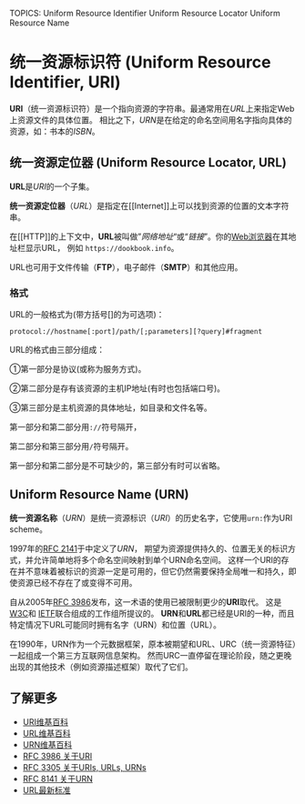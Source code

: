 TOPICS: Uniform Resource Identifier
        Uniform Resource Locator
        Uniform Resource Name

# 统一资源标识符 (Uniform Resource Identifier, URI)

**URI**（统一资源标识符）是一个指向资源的字符串。最通常用在*URL*上来指定Web上资源文件的具体位置。
相比之下，*URN*是在给定的命名空间用名字指向具体的资源，如：书本的*ISBN*。

## 统一资源定位器 (Uniform Resource Locator, URL)

**URL**是*URI*的一个子集。

**统一资源定位器**（*URL*）是指定在[[Internet]]上可以找到资源的位置的文本字符串。

在[[HTTP]]的上下文中，**URL**被叫做”*网络地址*“或“*链接*”。你的[Web浏览器](/zh-hans/glossary/Web_browser)在其地址栏显示URL，
例如 `https://dookbook.info`。

URL也可用于文件传输（**FTP**），电子邮件（**SMTP**）和其他应用。

### 格式

URL的一般格式为(带方括号[]的为可选项)：

```http
protocol://hostname[:port]/path/[;parameters][?query]#fragment
```

URL的格式由三部分组成：

①第一部分是协议(或称为服务方式)。

②第二部分是存有该资源的主机IP地址(有时也包括端口号)。

③第三部分是主机资源的具体地址，如目录和文件名等。

第一部分和第二部分用`://`符号隔开，

第二部分和第三部分用`/`符号隔开。

第一部分和第二部分是不可缺少的，第三部分有时可以省略。

## Uniform Resource Name (URN)

**统一资源名称**（*URN*）是统一资源标识（*URI*）的历史名字，它使用`urn:`作为URI scheme。

1997年的[RFC 2141](https://tools.ietf.org/html/rfc2141 "URN Syntax")于中定义了*URN*，
期望为资源提供持久的、位置无关的标识方式，并允许简单地将多个命名空间映射到单个URN命名空间。
这样一个URI的存在并不意味着被标识的资源一定是可用的，但它仍然需要保持全局唯一和持久，即使资源已经不存在了或变得不可用。

自从2005年[RFC 3986](https://tools.ietf.org/html/rfc3986)发布，这一术语的使用已被限制更少的**URI**取代。
这是[W3C](/zh-hans/glossary/World_Wide_Web_Consortium)和
[IETF](/zh-hans/glossary/Internet_Engineering_Task_Force)联合组成的工作组所提议的。
**URN**和**URL**都已经是URI的一种，而且特定情况下URL可能同时拥有名字（URN）和位置（URL）。

在1990年，URN作为一个元数据框架，原本被期望和URL、URC（统一资源特征）一起组成一个第三方互联网信息架构。
然而URC一直停留在理论阶段，随之更晚出现的其他技术（例如资源描述框架）取代了它们。

## 了解更多

- [URI维基百科](https://en.wikipedia.org/wiki/URI)
- [URL维基百科](https://zh.wikipedia.org/wiki/URL)
- [URN维基百科](https://en.wikipedia.org/wiki/URN)
- [RFC 3986 关于URI](https://tools.ietf.org/html/rfc3986 "Uniform Resource Identifier (URI): Generic Syntax")
- [RFC 3305 关于URIs, URLs, URNs](https://tools.ietf.org/html/rfc3305 "URIs, URLs, URNs")
- [RFC 8141 关于URN](https://tools.ietf.org/html/rfc8141 "Uniform Resource Names (URNs)")
- [URL最新标准](https://url.spec.whatwg.org/)
